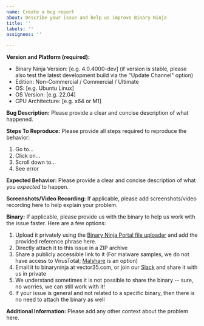 ```yaml
---
name: Create a bug report
about: Describe your issue and help us improve Binary Ninja
title: ''
labels: ''
assignees: ''

---
```


**Version and Platform (required):**
- Binary Ninja Version: [e.g. 4.0.4000-dev] (if version is stable, please also test the latest development build via the "Update Channel" option)
- Edition: Non-Commercial / Commercial / Ultimate
- OS: [e.g. Ubuntu Linux]
- OS Version: [e.g. 22.04]
- CPU Architecture: [e.g. x64 or M1]

**Bug Description:**
Please provide a clear and concise description of what happened.

**Steps To Reproduce:**
Please provide all steps required to reproduce the behavior:
1. Go to...
2. Click on...
3. Scroll down to...
4. See error

**Expected Behavior:**
Please provide a clear and concise description of what you *expected* to happen.

**Screenshots/Video Recording:**
If applicable, please add screenshots/video recording here to help explain your problem.

**Binary:**
If applicable, please provide us with the binary to help us work with the issue faster. Here are a few options:

1. Upload it privately using the [Binary Ninja Portal file uploader](https://portal.binary.ninja/upload) and add the provided reference phrase here.
2. Directly attach it to this issue in a ZIP archive
3. Share a publicly accessible link to it (For malware samples, we do not have access to VirusTotal; [Malshare](https://malshare.com/) is an option)
4. Email it to binaryninja at vector35.com, or join our [Slack](https://slack.binary.ninja/) and share it with us in private
5. We understand sometimes it is not possible to share the binary -- sure, no worries, we can still work with it!
6. If your issue is general and not related to a specific binary, then there is no need to attach the binary as well

**Additional Information:**
Please add any other context about the problem here.
